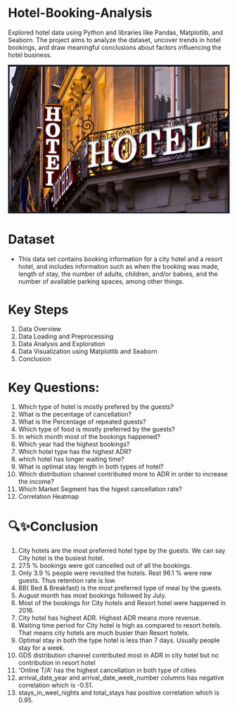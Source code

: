 # Hotel-Booking-Analysis

Explored hotel data using Python and libraries like Pandas, Matplotlib, and Seaborn. The project aims to analyze the dataset, uncover trends in hotel bookings, and draw meaningful conclusions about factors influencing the hotel business.

![hotel](Dataset/hotel_img.png)

# Dataset
- This data set contains booking information for a city hotel and a resort hotel, and includes information such as when the booking was made, length of stay, the number of adults, children, and/or babies, and the number of available parking spaces, among other things.

# Key Steps
1. Data Overview
2. Data Loading and Preprocessing
3. Data Analysis and Exploration
4. Data Visualization using Matplotlib and Seaborn
5. Conclusion

# Key Questions:
1. Which type of hotel is mostly prefered by the guests?
2. What is the pecentage of cancellation?
3. What is the Percentage of repeated guests?
4. Which type of food is mostly preferred by the guests?
5. In which month most of the bookings happened?
6. Which year had the highest bookings?
7. Which hotel type has the highest ADR?
8. which hotel has longer waiting time?
9. What is optimal stay length in both types of hotel?
10. Which distribution channel contributed more to ADR in order to increase the income?
11. Which Market Segment has the higest cancellation rate?
12. Correlation Heatmap

# **🔍✨Conclusion**
1. City hotels are the most preferred hotel type by the guests. We can say City hotel is the busiest hotel.
2.	27.5 % bookings were got cancelled out of all the bookings.
3. Only 3.9 % people were revisited the hotels. Rest 96.1 % were new guests. Thus retention rate is low.
4. BB( Bed & Breakfast) is the most preferred type of meal by the guests.
5. August month has most bookings followed by July.
6. Most of the bookings for City hotels and Resort hotel were happened in 2016.
7. City hotel has highest ADR. Highest ADR means more revenue.
8. Waiting time period for City hotel is high as compared to resort hotels. That means city hotels are much busier than Resort hotels.
9. Optimal stay in both the type hotel is less than 7 days. Usually people stay for a week.
10. GDS distribution channel contributed most in ADR in city hotel but no contribution in resort hotel
11.  'Online T/A' has the highest cancellation in both type of cities
12.  arrival_date_year and arrival_date_week_number columns has negative correlation which is -0.51.
13.  stays_in_weel_nights and total_stays has positive correlation which is 0.95.
